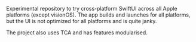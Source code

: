 Experimental repository to try cross-platform SwiftUI across all Apple platforms (except visionOS). The app builds and launches for all platforms, but the UI is not optimized for all platforms and is quite janky.

The project also uses TCA and has features modularised.
